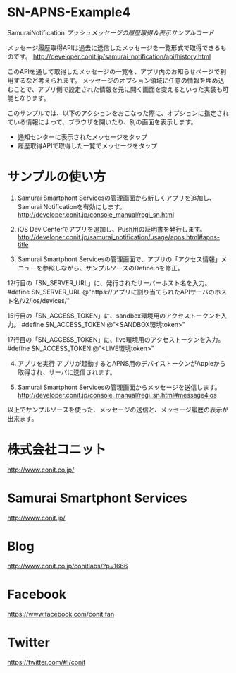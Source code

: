 # SN-APNS-Example4

SamuraiNotification
*プッシュメッセージの履歴取得＆表示サンプルコード*

メッセージ履歴取得APIは過去に送信したメッセージを一覧形式で取得できるものです。
<http://developer.conit.jp/samurai_notification/api/history.html>

このAPIを通して取得したメッセージの一覧を、アプリ内のお知らせページで利用するなど考えられます。
メッセージのオプション領域に任意の情報を埋め込むことで、アプリ側で設定された情報を元に開く画面を変えるといった実装も可能となります。

このサンプルでは、以下のアクションをおこなった際に、オプションに指定されている情報によって、ブラウザを開いたり、別の画面を表示します。
* 通知センターに表示されたメッセージをタップ
* 履歴取得APIで取得した一覧でメッセージをタップ

# サンプルの使い方

1. Samurai Smartphont Servicesの管理画面から新しくアプリを追加し、Samurai Notificationを有効にします。
<http://developer.conit.jp/console_manual/regi_sn.html>

2. iOS Dev Centerでアプリを追加し、Push用の証明書を発行します。
<http://developer.conit.jp/samurai_notification/usage/apns.html#apns-title>

3. Samurai Smartphont Servicesの管理画面で、アプリの「アクセス情報」メニューを参照しながら、サンプルソースのDefine.hを修正。

12行目の「SN_SERVER_URL」に、発行されたサーバーホスト名を入力。
#define SN_SERVER_URL @"https://アプリに割り当てられたAPIサーバのホスト名/v2/ios/devices/"

15行目の「SN_ACCESS_TOKEN」に、sandbox環境用のアクセストークンを入力。
#define SN_ACCESS_TOKEN @"<SANDBOX環境token>"

17行目の「SN_ACCESS_TOKEN」に、live環境用のアクセストークンを入力。
#define SN_ACCESS_TOKEN @"<LIVE環境token>"

4. アプリを実行
アプリが起動するとAPNS用のデバイストークンがAppleから取得され、サーバに送信されます。

5. Samurai Smartphont Servicesの管理画面からメッセージを送信します。
<http://developer.conit.jp/console_manual/regi_sn.html#message4ios>

以上でサンプルソースを使った、メッセージの送信と、メッセージ履歴の表示が出来ます。



# 株式会社コニット
<http://www.conit.co.jp/>

# Samurai Smartphont Services
<http://www.conit.jp/>

# Blog
<http://www.conit.co.jp/conitlabs/?p=1666>

# Facebook
<https://www.facebook.com/conit.fan>

# Twitter
<https://twitter.com/#!/conit>

